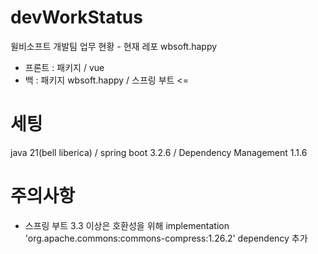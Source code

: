 # devWorkStatus
윌비소프트 개발팀 업무 현황 - 현재 레포 wbsoft.happy
- 프론트 : 패키지 / vue
- 백 : 패키지 wbsoft.happy / 스프링 부트 <=

# 세팅
java 21(bell liberica) / spring boot 3.2.6 / Dependency Management 1.1.6

# 주의사항
- 스프링 부트 3.3 이상은 호환성을 위해 implementation 'org.apache.commons:commons-compress:1.26.2' dependency 추가



